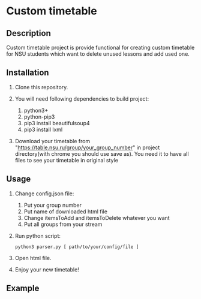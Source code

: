 # Custom timetable

## Description

Custom timetable project is provide functional for creating custom timetable for NSU students which want to delete unused lessons and add used one.

## Installation

1. Clone this repository.

2. You will need following dependencies to build project:
   1. python3+
   2. python-pip3
   3. pip3 install beautifulsoup4
   4. pip3 install lxml

3. Download your timetable from "https://table.nsu.ru/group/your_group_number" in project directory(with chrome you should use save as).
You need it to have all files to see your timetable in original style

## Usage
1. Change config.json file:
   1. Put your group number
   2. Put name of downloaded html file
   3. Change itemsToAdd and itemsToDelete whatever you want
   4. Put all groups from your stream

2. Run python script:

	`python3 parser.py [ path/to/your/config/file ]`
3. Open html file.
4. Enjoy your new timetable!

## Example

